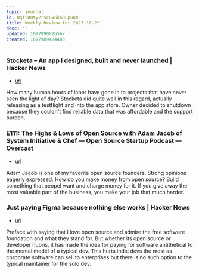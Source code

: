```yaml
---
topic: journal
id: 8gf500ty2rsc8x6ko8upuum
title: Weekly Review for 2023-10-22
desc: ''
updated: 1697990026567
created: 1697989424403
---
```


### Stocketa – An app I designed, built and never launched | Hacker News
- [url](https://www.notion.so/Stocketa-An-app-I-designed-built-and-never-launched-Hacker-News-90f1987e183c46ffbdd0761c9fac0a8c?pvs=4)

How many human hours of labor have gone in to projects that have never seen the light of day? Stocketa did quite well in this regard, actually releasing as a testflight and into the app store. Owner decided to shutdown because they couldn't find reliable data that was affordable and the support burden. 

### E111: The Highs & Lows of Open Source with Adam Jacob of System Initiative & Chef — Open Source Startup Podcast — Overcast
- [url](https://www.notion.so/E111-The-Highs-Lows-of-Open-Source-with-Adam-Jacob-of-System-Initiative-Chef-Open-Source-Star-672b06f1554343e989e08ac167d9ea31?pvs=4)

Adam Jacob is one of my favorite open source founders. Strong opinions eagerly expressed. How do you make money from open source? Build something that peopel want and charge money for it. If you give away the most valuable part of the business, you make your job that much harder. 

### Just paying Figma because nothing else works | Hacker News
- [url](https://www.notion.so/Just-paying-Figma-because-nothing-else-works-Hacker-News-df0347423adb4f568ae92646e791c90d?pvs=4)

Preface with saying that I love open source and admire the free software foundation and what they stand for. But whether its open source or developer hubris, it has made the idea for paying for software antithetical to the mental model of a typical dev. This hurts indie devs the most as corporate software can sell to enterprises but there is no such option to the typical maintainer for the solo dev. 
